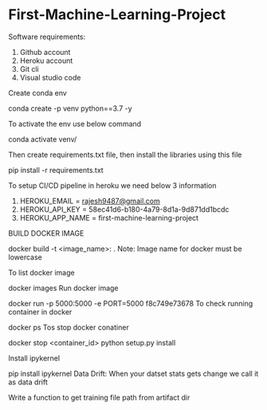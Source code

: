# First-Machine-Learning-Project

Software requirements:

1. Github account
2. Heroku account
3. Git cli
4. Visual studio code

Create conda env

conda create -p venv python==3.7 -y

To activate the env use below command

conda activate venv/

Then create requirements.txt file, then install the libraries using this file

pip install -r requirements.txt

To setup CI/CD pipeline in heroku we need below 3 information

1. HEROKU_EMAIL = rajesh9487@gmail.com
2. HEROKU_API_KEY = 58ec41d6-b180-4a79-8d1a-9d871dd1bcdc
3. HEROKU_APP_NAME = first-machine-learning-project

BUILD DOCKER IMAGE

docker build -t <image_name>:<tagname> .
Note: Image name for docker must be lowercase

To list docker image

docker images
Run docker image

docker run -p 5000:5000 -e PORT=5000 f8c749e73678
To check running container in docker

docker ps
Tos stop docker conatiner

docker stop <container_id>
python setup.py install

Install ipykernel

pip install ipykernel
Data Drift: When your datset stats gets change we call it as data drift

Write a function to get training file path from artifact dir


